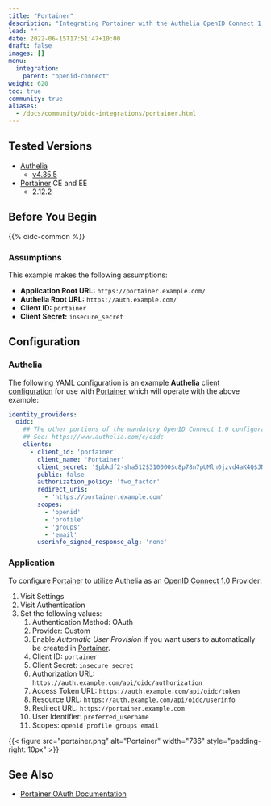 ```yaml
---
title: "Portainer"
description: "Integrating Portainer with the Authelia OpenID Connect 1.0 Provider."
lead: ""
date: 2022-06-15T17:51:47+10:00
draft: false
images: []
menu:
  integration:
    parent: "openid-connect"
weight: 620
toc: true
community: true
aliases:
  - /docs/community/oidc-integrations/portainer.html
---
```


## Tested Versions

* [Authelia]
  * [v4.35.5](https://github.com/authelia/authelia/releases/tag/v4.35.5)
* [Portainer] CE and EE
  * 2.12.2

## Before You Begin

{{% oidc-common %}}

### Assumptions

This example makes the following assumptions:

* __Application Root URL:__ `https://portainer.example.com/`
* __Authelia Root URL:__ `https://auth.example.com/`
* __Client ID:__ `portainer`
* __Client Secret:__ `insecure_secret`

## Configuration

### Authelia

The following YAML configuration is an example __Authelia__
[client configuration](../../../configuration/identity-providers/openid-connect/clients.md) for use with [Portainer]
which will operate with the above example:

```yaml
identity_providers:
  oidc:
    ## The other portions of the mandatory OpenID Connect 1.0 configuration go here.
    ## See: https://www.authelia.com/c/oidc
    clients:
      - client_id: 'portainer'
        client_name: 'Portainer'
        client_secret: '$pbkdf2-sha512$310000$c8p78n7pUMln0jzvd4aK4Q$JNRBzwAo0ek5qKn50cFzzvE9RXV88h1wJn5KGiHrD0YKtZaR/nCb2CJPOsKaPK0hjf.9yHxzQGZziziccp6Yng'  # The digest of 'insecure_secret'.
        public: false
        authorization_policy: 'two_factor'
        redirect_uris:
          - 'https://portainer.example.com'
        scopes:
          - 'openid'
          - 'profile'
          - 'groups'
          - 'email'
        userinfo_signed_response_alg: 'none'
```

### Application

To configure [Portainer] to utilize Authelia as an [OpenID Connect 1.0] Provider:

1. Visit Settings
2. Visit Authentication
3. Set the following values:
   1. Authentication Method: OAuth
   2. Provider: Custom
   3. Enable *Automatic User Provision* if you want users to automatically be created in [Portainer].
   4. Client ID: `portainer`
   5. Client Secret: `insecure_secret`
   6. Authorization URL: `https://auth.example.com/api/oidc/authorization`
   7. Access Token URL: `https://auth.example.com/api/oidc/token`
   8. Resource URL: `https://auth.example.com/api/oidc/userinfo`
   9. Redirect URL: `https://portainer.example.com`
   10. User Identifier: `preferred_username`
   11. Scopes: `openid profile groups email`

{{< figure src="portainer.png" alt="Portainer" width="736" style="padding-right: 10px" >}}

## See Also

* [Portainer OAuth Documentation](https://docs.portainer.io/admin/settings/authentication/oauth)

[Authelia]: https://www.authelia.com
[Portainer]: https://www.portainer.io/
[OpenID Connect 1.0]: ../../openid-connect/introduction.md
